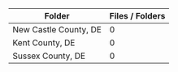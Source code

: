 | Folder                |   Files / Folders |
|-----------------------|-------------------|
| New Castle County, DE |                 0 |
| Kent County, DE       |                 0 |
| Sussex County, DE     |                 0 |